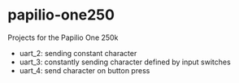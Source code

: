 # papilio-one250
Projects for the Papilio One 250k

* uart_2: sending constant character
* uart_3: constantly sending character defined by input switches
* uart_4: send character on button press
